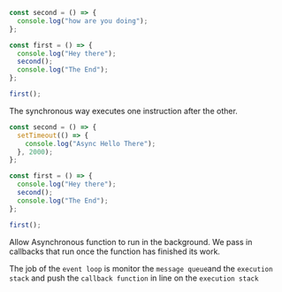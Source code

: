 ```javascript
const second = () => {
  console.log("how are you doing");
};

const first = () => {
  console.log("Hey there");
  second();
  console.log("The End");
};

first();
```

The synchronous way executes one instruction after the other.

```javascript
const second = () => {
  setTimeout(() => {
    console.log("Async Hello There");
  }, 2000);
};

const first = () => {
  console.log("Hey there");
  second();
  console.log("The End");
};

first();
```

Allow Asynchronous function to run in the background. We pass in callbacks that run once the function has finished its work.

The job of the `event loop` is monitor the `message queue`and the `execution stack` and push the `callback function` in line on the `execution stack`
